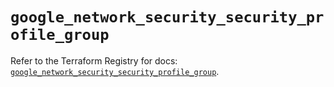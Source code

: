 # `google_network_security_security_profile_group`

Refer to the Terraform Registry for docs: [`google_network_security_security_profile_group`](https://registry.terraform.io/providers/hashicorp/google/6.27.0/docs/resources/network_security_security_profile_group).
